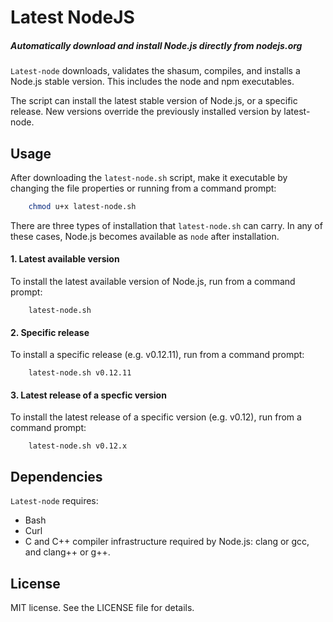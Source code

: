 # Latest NodeJS

##### *Automatically download and install Node.js directly from nodejs.org*

`Latest-node` downloads, validates the shasum, compiles, and installs a Node.js stable version. This includes the node and npm executables.

The script can install the latest stable version of Node.js, or a specific release. New versions override the previously installed version by latest-node.


## Usage

After downloading the `latest-node.sh` script, make it executable by changing the file properties or running from a command prompt:
~~~ bash
	chmod u+x latest-node.sh
~~~

There are three types of installation that `latest-node.sh` can carry. In any of these cases, Node.js becomes available as `node` after installation.

#### 1. Latest available version
To install the latest available version of Node.js, run from a command prompt:
~~~
	latest-node.sh
~~~

#### 2. Specific release
To install a specific release (e.g. v0.12.11), run from a command prompt:
~~~
	latest-node.sh v0.12.11
~~~

#### 3. Latest release of a specfic version
To install the latest release of a specific version (e.g. v0.12), run from a command prompt:
~~~
	latest-node.sh v0.12.x
~~~


## Dependencies

`Latest-node` requires:
* Bash
* Curl
* C and C++ compiler infrastructure required by Node.js: clang or gcc, and clang++ or g++.


## License

MIT license. See the LICENSE file for details. 

